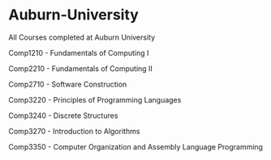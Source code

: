 # Auburn-University
All Courses completed at Auburn University

Comp1210 - Fundamentals of Computing I

Comp2210 - Fundamentals of Computing II

Comp2710 - Software Construction

Comp3220 - Principles of Programming Languages

Comp3240 - Discrete Structures

Comp3270 - Introduction to Algorithms

Comp3350 - Computer Organization and Assembly Language Programming
